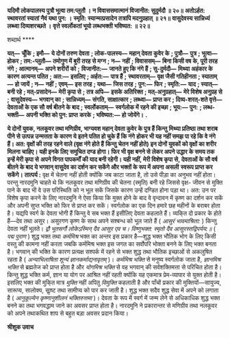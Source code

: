 **यदिमौ लोकपालस्य पुत्रौ भूत्वा तम:प्लुतौ ।** **न विवाससमात्मानं विजानीत: सुदुर्मदौ ॥ २०॥** **अतोऽर्हत: स्थावरतां स्यातां नैवं यथा पुन: ।** **स्मृति: स्यान्मत्प्रसादेन तत्रापि मदनुग्रहात् ॥ २१॥** **वासुदेवस्य सान्निध्यं लब्ध्वा दिव्यशरच्छते ।** **वृत्ते स्वर्लोकतां भूयो लब्धभक्ती भविष्यत: ॥ २२॥** 

शब्दार्थ **** 

**यत्—** **चूँकि** **; इमौ—** **ये दोनों तरुण देवता** **; लोक-पालस्य—** **महान् देवता कुवेर के** **; पुत्रौ—** **पुत्र** **; भूत्वा—** **होकर** **; तम:-प्लुतौ—** **तमोगुण में बुरी तरह से मग्न** **; न—** **नहीं** **; विवाससम्—** **बिना किसी वष के, पूरी तरह नंगे** **; आत्मानम्—** **अपने शरीरों को** **;** **विजानीत:—** **जानते हुए कि नंगे हैं** **; सु-दुर्मदौ—** **मिथ्या अहंकार के कारण अत्यन्त पतित** **; अत:—** **इसलिए** **; अर्हत:—** **पात्र हैं** **;** **स्थावरताम्—** **वृक्ष जैसी गतिहीनता** **; स्याताम्—** **हो जायें** **; न—** **नहीं** **; एवम्—** **इस तरह** **; यथा—** **जिस तरह** **; पुन:—** **फिर** **; स्मृति:—** **याद** **; स्यात्—** **बनी रहे** **; मत्-प्रसादेन—** **मेरी कृपा से** **; तत्र अपि—** **इसके अतिरिक्त** **; मत्-अनुग्रहात्—** **मेरे विशेष अनुग्रह से** **;** **वासुदेवस्य—** **भगवान् का** **; सान्निध्यम्—** **संगति, साक्षात्कार** **; लब्ध्वा—** **प्राप्त कर** **; दिव्य-शरत्-शते वृत्ते—** **देवताओं के एक सौ** **वर्ष बीतने के बाद** **; स्वर्लोकताम्—** **स्वर्गलोक में रहने की इच्छा** **; भूय:—** **पुन:** **; लब्ध-भक्ती—** **अपनी भक्ति को पुन: प्राप्त** **करके** **; भविष्यत:—** **हो जोयेंगे।** **.** 

**ये दोनों युवक, नलकूवर तथा मणिग्रीव, भाग्यवश महान् देवता कुवेर के पुत्र हैं किन्तु** **मिथ्या प्रतिष्ठा तथा शराब पीने से उत्पन्न उन्मत्तता के कारण ये इतने पतित हो चुके हैं कि नंगे** **होकर भी यह नहीं समझ पा रहे कि वे नंगे हैं। अत: वृक्षों की तरह रहने वाले (वृक्ष नंगे होते हैं** **किन्तु चेतन नहीं होते) इन दोनों युवकों को वृक्षों का शरीर मिलना चाहिए। यही इनके लिए** **समुचित दण्ड होगा। फिर भी वृक्ष बनने से लेकर अपने उद्धार के समय तक इन्हें मेरी कृपा से** **अपने विगत पापकर्मों की याद बनी रहेगी। यही नहीं, मेरी विशेष कृपा से, देवताओं के सौ वर्ष** **बीतने के बाद ये भगवान् वासुदेव का दर्शन कर सकेंगे और भक्तों के रूप में अपना असली** **स्वरूप प्राप्त कर सकेंगे।** **तात्पर्य :** वृक्ष में चेतना नहीं होती क्योंकि जब काटा जाता है, तो उसे पीड़ा का अनुभव नहीं होता। परन्तु नारदमुनि चाहते थे कि नलकूवर तथा मणिग्रीव की चेतना (स्मृति) बनी रहे जिससे वृक्ष- जीवन से मुक्ति पाने के बाद भी वे उस परिस्थिति को न भूल सकें जिसके कारण उन्हें दण्डित होना पड़ा था। अत: उन पर विशेष कृपा करने के लिए नारदमुनि ने ऐसा किया कि मुक्त होने के बाद वे वृन्दावन में कृष्ण का दर्शन कर सकें और अपनी सुप्त भक्ति को फिर से प्राप्त कर सकें। स्वर्गलोक का एक दिन हमारे छह महीनों के बराबर होता है। यद्यपि स्वर्ग के देवता भोगी हैं किन्तु वे सब भक्त हैं इसीलिए देवता कहलाते हैं। व्यकि्त दो प्रकार के होते हैं—देव तथा असुर। असुरगण कृष्ण के साथ अपने सश्बन्ध को भूल जाते हैं ( *आसुरं भावमाश्रिता:* ) किन्तु देवता नहीं भूलते। *द्वौ भूतसर्गौ लोकेऽस्मिन् दैव आसुर एव च।* *विष्णुभक्त: स्मृतो दैव आसुरस्तद्विपर्यय:॥* ( *पद्म पुराण* ) शुद्ध भक्त तथा *कर्ममिश्र* भक्त का अन्तर इस प्रकार है—शुद्ध भक्त भौतिक भोग के लिए किसी वस्तु की कामना नहीं करता जबकि कर्ममिश्र भक्त इस जगत का सर्वोपरि भोक्ता बनने के लिए भक्त बनता है। भगवान् की भक्ति के कारण प्रत्यक्ष सश्पर्क में रहने से भक्त शुद्ध तथा भौतिक इच्छाओं से अकलुषित रहता है ( *अन्याभिलाषिता शून्यं ज्ञानकर्माद्यनावृतम्* )। *कर्ममिश्र भक्ति* से मनुष्य स्वर्गलोक जाता है, *ज्ञानमिश्र भक्ति* से ब्रह्मतेज को प्राप्त होता है और *योगमिश्र भक्ति* से वह भगवान् की सर्वशक्तिमत्ता से परिचित होता है। किन्तु शुद्ध भक्ति कर्म, ज्ञान या योग पर आश्रित नहीं रहती क्योंकि यह एकमात्र प्रेम-व्यापार से युक्त होती है। इसलिए भक्त की मुकि्त मात्र *मुक्ति* नहीं अपितु *विमुक्ति* कहलाती है और पाँचों प्रकार की मुक्तियों—सायुज्य, सारूप्य, सालोक्य, साॢष्ट तथा सामीप्य को पार कर जाती है। शुद्ध भक्त सदैव शुद्ध सेवा में अपने को लगाता है ( *आनुकूल्येन कृष्णानुशीलनं भक्तिरुत्तमा* )। देवता के रूप में स्वर्ग में जन्म लेने से अधिकाधिक शुद्ध भक्त बनने का तथा भगवद्धाम जाने का अवसर प्राप्त होता है। नारदमुनि ने प्रकारान्तर से मणिग्रीव तथा नलकूवर को अपने तथाकथित शाप से बहुत बड़ा अवसर प्रदान किया।  

**श्रीशुक उवाच** 